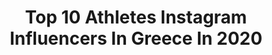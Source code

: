 ---
title: Top 10 Athletes Instagram Influencers In Greece In 2020
description: >-
  Find top athletes Instagram influencers in Greece in 2020. Most popular hashtags: #greece #training #athlete #fitnessmotivation.
platform: Instagram
profiles:
  - username: "sashi1991"
    fullname: >-
      Saskia Hippe
    location: "Greece"
    followers: 26094
    engagement: 1046
    commentsToLikes: 0.011774
    avatar: "https://scontent-lht6-1.cdninstagram.com/v/t51.2885-19/s320x320/38066230_2146412375684398_2914956984824365056_n.jpg?_nc_ht=scontent-lht6-1.cdninstagram.com&_nc_ohc=_oz6zOao6WUAX_krTrS&oh=29d64f676afadcf58ac9a729dbd05928&oe=5EBB1DB1"
    verified: false
    hashtags: "#doglover, #kisses, #happynewyear, #challengecup"
  - username: "georgia_papadopoulou_"
    fullname: >-
      Georgia Papadopoulou
    location: "Greece"
    followers: 5120
    engagement: 863
    commentsToLikes: 0.019958
    avatar: "https://scontent-ams4-1.cdninstagram.com/v/t51.2885-19/s320x320/42642308_994263817442005_8317621046819684352_n.jpg?_nc_ht=scontent-ams4-1.cdninstagram.com&_nc_ohc=df3Xp5gc_i4AX-yP0Z7&oh=47bda78241927d2d8fb6ea5d591ce0ec&oe=5EB35445"
    verified: false
    hashtags: "#strength, #perfit, #fitness, #personal"
  - username: "pigi_devetzi"
    fullname: >-
      Πηγή Δεβετζή Official
    location: "Greece"
    followers: 43184
    engagement: 233
    commentsToLikes: 0.030397
    avatar: "https://scontent-lhr8-1.cdninstagram.com/v/t51.2885-19/s320x320/17661944_1889152321330402_564101721916178432_a.jpg?_nc_ht=scontent-lhr8-1.cdninstagram.com&_nc_ohc=A8IlaMivwJYAX8hiTYl&oh=ee57d26621faec6d123730743b0d8512&oe=5EBC16B3"
    verified: true
    hashtags: "#viewpoint, #gold, #homework, #youtube"
  - username: "georgefyntanidis"
    fullname: >-
      George Fyntanidis
    location: "Greece"
    followers: 11510
    engagement: 677
    commentsToLikes: 0.007821
    avatar: "https://scontent-lhr8-1.cdninstagram.com/v/t51.2885-19/s320x320/40373968_245670846093722_1853532959525568512_n.jpg?_nc_ht=scontent-lhr8-1.cdninstagram.com&_nc_ohc=Xi8-HdlPl8sAX9RYNB_&oh=05f854ac4d13eb855c71338806ddb6c5&oe=5EBA7D69"
    verified: false
    hashtags: "#cali, #fitnessmotivation, #photographer, #inspiration"
  - username: "lennartneubauer_g_734"
    fullname: >-
      Lennart Neubauer
    location: "Greece"
    followers: 5746
    engagement: 1464
    commentsToLikes: 0.025347
    avatar: "https://scontent-lht6-1.cdninstagram.com/v/t51.2885-19/s320x320/84367020_938403756561793_2912814543467970560_n.jpg?_nc_ht=scontent-lht6-1.cdninstagram.com&_nc_ohc=KnzQnd2y2n0AX-XCuRo&oh=bff024df3738ddcb8389a45dd9e58fa5&oe=5EB4A47F"
    verified: false
    hashtags: "#wave360, #tbt, #athlete, #freek"
  - username: "nikoleta_kiriakopoulou"
    fullname: >-
      Nikoleta Kyriakopoulou
    location: "Greece"
    followers: 12324
    engagement: 1322
    commentsToLikes: 0.015008
    avatar: "https://scontent-lhr8-1.cdninstagram.com/v/t51.2885-19/s320x320/52958376_479532239250438_8985651176183693312_n.jpg?_nc_ht=scontent-lhr8-1.cdninstagram.com&_nc_ohc=8KvDch5oXpwAX81kn5c&oh=46e39b1c9a9b0dff5ecb24b714797912&oe=5EB8D120"
    verified: false
    hashtags: "#europeanathletics, #diploma, #athletics, #sports"
  - username: "anma_pk_athens"
    fullname: >-
      Anma Aproswpaa
    location: "Greece"
    followers: 3078
    engagement: 1534
    commentsToLikes: 0.043931
    avatar: "https://scontent-lht6-1.cdninstagram.com/v/t51.2885-19/s320x320/41166705_290303551698056_6402979069268328448_n.jpg?_nc_ht=scontent-lht6-1.cdninstagram.com&_nc_ohc=Hz0SpAtTbZ4AX8vzJS-&oh=d66300d7ea7dcef959246d33799408b9&oe=5EB9EDF2"
    verified: false
    hashtags: "#parkourlife, #parkourcommunity, #parkourislife, #pkathlete"
  - username: "toniaskou"
    fullname: >-
      🌴Tonia Skourtanioti 🌴
    location: "Greece"
    followers: 124566
    engagement: 259
    commentsToLikes: 0.112040
    avatar: "https://scontent-amt2-1.cdninstagram.com/v/t51.2885-19/s320x320/90854489_213442293207386_7135608105219391488_n.jpg?_nc_ht=scontent-amt2-1.cdninstagram.com&_nc_ohc=Wxfd7lZsAI0AX8mRFs9&oh=9de2ddcc13c80a456971b7d2479ef8b1&oe=5EBAE187"
    verified: false
    hashtags: "#beachwear, #mountains, #summer2020, #giveawaygreece"
  - username: "allyreite17"
    fullname: >-
      Ally Reite
    location: "Greece"
    followers: 6327
    engagement: 723
    commentsToLikes: 0.032974
    avatar: "https://scontent-lhr8-1.cdninstagram.com/v/t51.2885-19/s320x320/25022180_1523692634332689_4137345157332729856_n.jpg?_nc_ht=scontent-lhr8-1.cdninstagram.com&_nc_ohc=9lzRWoQmEacAX-t2E3f&oh=b365c041237c75bd631ed94c29f024cd&oe=5EBCAE90"
    verified: false
    hashtags: "#greece, #workoutmotivation, #fitspo, #running"
  - username: "evelina_papazoglou"
    fullname: >-
      Evelina Papazoglou OLY
    location: "Greece"
    followers: 5103
    engagement: 1383
    commentsToLikes: 0.018925
    avatar: "https://scontent-ams4-1.cdninstagram.com/v/t51.2885-19/s320x320/90727269_254157135584983_4963273527336632320_n.jpg?_nc_ht=scontent-ams4-1.cdninstagram.com&_nc_ohc=0zApt15c86sAX_HOjq1&oh=98262366b06799a36bc0e02dde48b730&oe=5EAE3777"
    verified: false
    hashtags: "#herbalifenutrition, #jkrowling, #lover, #nikeoutfits"
---